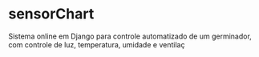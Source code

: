 # sensorChart

Sistema online em Django para controle automatizado de um germinador, com controle de luz, temperatura, umidade e ventilaç
